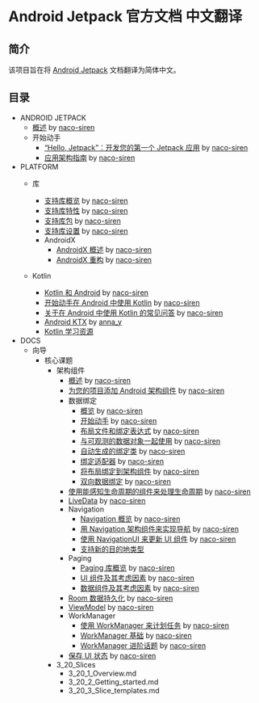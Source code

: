 # Android Jetpack 官方文档 中文翻译

## 简介
该项目旨在将 [Android Jetpack](https://developer.android.google.cn/jetpack/) 文档翻译为简体中文。

## 目录

- ANDROID JETPACK
    - [概述](https://github.com/Android-Jetpack-Chinese-Translation/android-jetpack-chinese-translation/blob/master/ANDROID_JETPACK/A_Overview.md) by [naco-siren](https://github.com/naco-siren)
    - 开始动手
        - [“Hello, Jetpack”：开发您的第一个 Jetpack 应用](https://github.com/Android-Jetpack-Chinese-Translation/android-jetpack-chinese-translation/blob/master/ANDROID_JETPACK/B_Get_started/1_Build_your_first_Android_Jetpack_app.md) by [naco-siren](https://github.com/naco-siren)
        - [应用架构指南](https://github.com/Android-Jetpack-Chinese-Translation/android-jetpack-chinese-translation/blob/master/ANDROID_JETPACK/B_Get_started/2_Guide_to_app_architecture.md) by [naco-siren](https://github.com/naco-siren)
- PLATFORM
    - 库        
        - [支持库概览](https://github.com/Android-Jetpack-Chinese-Translation/android-jetpack-chinese-translation/blob/master/PLATFORM/D_Libraries/1_Support_Library_Overview.md) by [naco-siren](https://github.com/naco-siren)
        - [支持库特性](https://github.com/Android-Jetpack-Chinese-Translation/android-jetpack-chinese-translation/blob/master/PLATFORM/D_Libraries/2_Features.md) by [naco-siren](https://github.com/naco-siren)
        - [支持库包](https://github.com/Android-Jetpack-Chinese-Translation/android-jetpack-chinese-translation/blob/master/PLATFORM/D_Libraries/3_Packages.md) by [naco-siren](https://github.com/naco-siren)
        - [支持库设置](https://github.com/Android-Jetpack-Chinese-Translation/android-jetpack-chinese-translation/blob/master/PLATFORM/D_Libraries/4_Setup.md) by [naco-siren](https://github.com/naco-siren)
        - AndroidX
            - [AndroidX 概述](https://github.com/Android-Jetpack-Chinese-Translation/android-jetpack-chinese-translation/blob/master/PLATFORM/D_Libraries/6_AndroidX/6_1_AndroidX_Overview.md) by [naco-siren](https://github.com/naco-siren)
            - [AndroidX 重构](https://github.com/Android-Jetpack-Chinese-Translation/android-jetpack-chinese-translation/blob/master/PLATFORM/D_Libraries/6_AndroidX/6_2_Refactoring.md) by [naco-siren](https://github.com/naco-siren)

    - Kotlin
        - [Kotlin 和 Android](https://github.com/Android-Jetpack-Chinese-Translation/android-jetpack-chinese-translation/blob/master/PLATFORM/E_Kotlin/1_Kotlin_and_Android.md) by [naco-siren](https://github.com/naco-siren)
        - [开始动手在 Android 中使用 Kotlin](https://github.com/Android-Jetpack-Chinese-Translation/android-jetpack-chinese-translation/blob/master/PLATFORM/E_Kotlin/2_Get_Started_with_Kotlin.md) by [naco-siren](https://github.com/naco-siren)
        - [关于在 Android 中使用 Kotlin 的常见问答](https://github.com/Android-Jetpack-Chinese-Translation/android-jetpack-chinese-translation/blob/master/PLATFORM/E_Kotlin/3_Kotlin_on_Android_FAQ.md) by [naco-siren](https://github.com/naco-siren)
        - [Android KTX](https://github.com/Android-Jetpack-Chinese-Translation/android-jetpack-chinese-translation/blob/master/PLATFORM/E_Kotlin/4_Android_KTX.md) by [anna_y](https://github.com/Nevvea7)
        - [Kotlin 学习资源](https://github.com/Android-Jetpack-Chinese-Translation/android-jetpack-chinese-translation/blob/master/PLATFORM/E_Kotlin/5_Resources_to_Learn_Kotlin.md)
- DOCS
    - 向导
        - 核心课题
            - 架构组件
                - [概述](https://github.com/Android-Jetpack-Chinese-Translation/android-jetpack-chinese-translation/blob/master/DOCS/B_Guides/3_Core_topics/3_2_Architecture_Components/3_2_1_Overview.md) by [naco-siren](https://github.com/naco-siren)
                - [为您的项目添加 Android 架构组件](https://github.com/Android-Jetpack-Chinese-Translation/android-jetpack-chinese-translation/blob/master/DOCS/B_Guides/3_Core_topics/3_2_Architecture_Components/3_2_2_Adding_Components_to_your_Project.md) by [naco-siren](https://github.com/naco-siren)
                - 数据绑定 
                    - [概览](https://github.com/Android-Jetpack-Chinese-Translation/android-jetpack-chinese-translation/blob/master/DOCS/B_Guides/3_Core_topics/3_2_Architecture_Components/3_2_3_Data_Binding_Library/3_2_3_1_Overview.md) by [naco-siren](https://github.com/naco-siren)
                    - [开始动手](https://github.com/Android-Jetpack-Chinese-Translation/android-jetpack-chinese-translation/blob/master/DOCS/B_Guides/3_Core_topics/3_2_Architecture_Components/3_2_3_Data_Binding_Library/3_2_3_2_Get_Started.md) by [naco-siren](https://github.com/naco-siren)
                    - [布局文件和绑定表达式](https://github.com/Android-Jetpack-Chinese-Translation/android-jetpack-chinese-translation/blob/master/DOCS/B_Guides/3_Core_topics/3_2_Architecture_Components/3_2_3_Data_Binding_Library/3_2_3_3_Layouts_and_binding_expressions.md) by [naco-siren](https://github.com/naco-siren)
                    - [与可观测的数据对象一起使用](https://github.com/Android-Jetpack-Chinese-Translation/android-jetpack-chinese-translation/blob/master/DOCS/B_Guides/3_Core_topics/3_2_Architecture_Components/3_2_3_Data_Binding_Library/3_2_3_4_Work_with_observable_data_objects.md) by [naco-siren](https://github.com/naco-siren)
                    - [自动生成的绑定类](https://github.com/Android-Jetpack-Chinese-Translation/android-jetpack-chinese-translation/blob/master/DOCS/B_Guides/3_Core_topics/3_2_Architecture_Components/3_2_3_Data_Binding_Library/3_2_3_5_Generated_binding_classes.md) by [naco-siren](https://github.com/naco-siren)
                    - [绑定适配器](https://github.com/Android-Jetpack-Chinese-Translation/android-jetpack-chinese-translation/blob/master/DOCS/B_Guides/3_Core_topics/3_2_Architecture_Components/3_2_3_Data_Binding_Library/3_2_3_6_Binding_adapters.md) by [naco-siren](https://github.com/naco-siren)
                    - [将布局绑定到架构组件](https://github.com/Android-Jetpack-Chinese-Translation/android-jetpack-chinese-translation/blob/master/DOCS/B_Guides/3_Core_topics/3_2_Architecture_Components/3_2_3_Data_Binding_Library/3_2_3_7_Bind_layout_views_to_Architecture_Components.md) by [naco-siren](https://github.com/naco-siren)
                   - [双向数据绑定](https://github.com/Android-Jetpack-Chinese-Translation/android-jetpack-chinese-translation/blob/master/DOCS/B_Guides/3_Core_topics/3_2_Architecture_Components/3_2_3_Data_Binding_Library/3_2_3_8_Two-way_data_binding.md) by [naco-siren](https://github.com/naco-siren)
                - [使用能感知生命周期的组件来处理生命周期](https://github.com/Android-Jetpack-Chinese-Translation/android-jetpack-chinese-translation/blob/master/DOCS/B_Guides/3_Core_topics/3_2_Architecture_Components/3_2_4_Handling_Lifecycles.md) by [naco-siren](https://github.com/naco-siren)
                - [LiveData](https://github.com/Android-Jetpack-Chinese-Translation/android-jetpack-chinese-translation/blob/master/DOCS/B_Guides/3_Core_topics/3_2_Architecture_Components/3_2_5_LiveData.md) by [naco-siren](https://github.com/naco-siren)
                - Navigation
                    - [Navigation 概览](https://github.com/Android-Jetpack-Chinese-Translation/android-jetpack-chinese-translation/blob/master/DOCS/B_Guides/3_Core_topics/3_2_Architecture_Components/3_2_6_Navigation/3_2_6_1_Overview.md) by [naco-siren](https://github.com/naco-siren)
                    - [用 Navigation 架构组件来实现导航](https://github.com/Android-Jetpack-Chinese-Translation/android-jetpack-chinese-translation/blob/master/DOCS/B_Guides/3_Core_topics/3_2_Architecture_Components/3_2_6_Navigation/3_2_6_2_Implement_Navigation_with_the_Navigation_Architecture_Component.md) by [naco-siren](https://github.com/naco-siren)
                    - [使用 NavigationUI 来更新 UI 组件](https://github.com/Android-Jetpack-Chinese-Translation/android-jetpack-chinese-translation/blob/master/DOCS/B_Guides/3_Core_topics/3_2_Architecture_Components/3_2_6_Navigation/3_2_6_3_Update_UI_components_with_NavigationUI.md) by [naco-siren](https://github.com/naco-siren)
                    - [支持新的目的地类型](https://github.com/Android-Jetpack-Chinese-Translation/android-jetpack-chinese-translation/blob/master/DOCS/B_Guides/3_Core_topics/3_2_Architecture_Components/3_2_6_Navigation/3_2_6_6_Add_support_for_new_destination.md)
                - Paging
                    - [Paging 库概览](https://github.com/Android-Jetpack-Chinese-Translation/android-jetpack-chinese-translation/blob/master/DOCS/B_Guides/3_Core_topics/3_2_Architecture_Components/3_2_7_Paging_library/3_2_7_1_Overview.md) by [naco-siren](https://github.com/naco-siren)
                    - [UI 组件及其考虑因素](https://github.com/Android-Jetpack-Chinese-Translation/android-jetpack-chinese-translation/blob/master/DOCS/B_Guides/3_Core_topics/3_2_Architecture_Components/3_2_7_Paging_library/3_2_7_2_UI_Components_and_Considerations.md) by [naco-siren](https://github.com/naco-siren)
                    - [数据组件及其考虑因素](https://github.com/Android-Jetpack-Chinese-Translation/android-jetpack-chinese-translation/blob/master/DOCS/B_Guides/3_Core_topics/3_2_Architecture_Components/3_2_7_Paging_library/3_2_7_3_Data_Components_and_Considerations.md) by [naco-siren](https://github.com/naco-siren)
                - [Room 数据持久化](https://github.com/Android-Jetpack-Chinese-Translation/android-jetpack-chinese-translation/blob/master/DOCS/B_Guides/3_Core_topics/3_2_Architecture_Components/3_2_8_Room_Persistence_Library.md) by [naco-siren](https://github.com/naco-siren)
                - [ViewModel](https://github.com/Android-Jetpack-Chinese-Translation/android-jetpack-chinese-translation/blob/master/DOCS/B_Guides/3_Core_topics/3_2_Architecture_Components/3_2_9_ViewModel.md) by [naco-siren](https://github.com/naco-siren)
                - WorkManager
                    - [使用 WorkManager 来计划任务](https://github.com/Android-Jetpack-Chinese-Translation/android-jetpack-chinese-translation/blob/master/DOCS/B_Guides/3_Core_topics/3_2_Architecture_Components/3_2_10_WorkManager/3_2_10_1_Overview.md) by [naco-siren](https://github.com/naco-siren)
                    - [WorkManager 基础](https://github.com/Android-Jetpack-Chinese-Translation/android-jetpack-chinese-translation/blob/master/DOCS/B_Guides/3_Core_topics/3_2_Architecture_Components/3_2_10_WorkManager/3_2_10_2_Basics.md) by [naco-siren](https://github.com/naco-siren)
                    - [WorkManager 进阶话题](https://github.com/Android-Jetpack-Chinese-Translation/android-jetpack-chinese-translation/blob/master/DOCS/B_Guides/3_Core_topics/3_2_Architecture_Components/3_2_10_WorkManager/3_2_10_3_Advanced.md) by [naco-siren](https://github.com/naco-siren)
                - [保存 UI 状态](https://github.com/Android-Jetpack-Chinese-Translation/android-jetpack-chinese-translation/blob/master/DOCS/B_Guides/3_Core_topics/3_2_Architecture_Components/3_2_11_Saving_States.md) by [naco-siren](https://github.com/naco-siren)
            - 3_20_Slices
                - 3_20_1_Overview.md
                - 3_20_2_Getting_started.md
                - 3_20_3_Slice_templates.md


